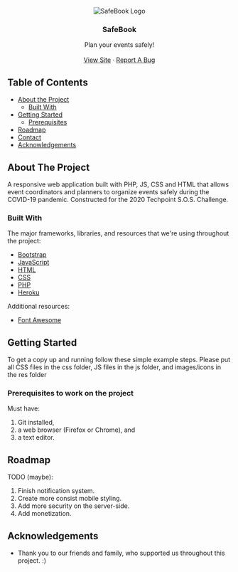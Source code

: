<p align="center">
  <img src="./res/logo-pink.png" alt="SafeBook Logo" title="SafeBook Logo">
  <h3 align="center">SafeBook</h3>
  <p align="center">
    Plan your events safely!
    <br>
    <br>
    <a href="https://sostourism05.herokuapp.com">View Site</a>
    ·
    <a href="https://github.com/tim-steg/sos_tourism05/issues">Report A Bug</a>
  </p>
</p>

## Table of Contents

* [About the Project](#about-the-project)
  * [Built With](#built-with)
* [Getting Started](#getting-started)
  * [Prerequisites](#prerequisites)
* [Roadmap](#roadmap)
* [Contact](#contact)
* [Acknowledgements](#acknowledgements)


## About The Project

A responsive web application built with PHP, JS, CSS and HTML that allows event coordinators and planners to organize events safely during the COVID-19 pandemic. Constructed for the 2020 Techpoint S.O.S. Challenge.

### Built With
The major frameworks, libraries, and resources that we're using throughout the project:
* [Bootstrap](https://getbootstrap.com)
* [JavaScript](https://www.javascript.com)
* [HTML](https://developer.mozilla.org/en-US/docs/Web/HTML)
* [CSS](https://www.w3.org/Style/CSS/Overview.en.html)
* [PHP](https://www.php.net)
* [Heroku](https://heroku.com)

Additional resources:
* [Font Awesome](https://fontawesome.com)


## Getting Started

To get a copy up and running follow these simple example steps. Please put all CSS files in the css folder, JS files in the js folder, and images/icons in the res folder

### Prerequisites to work on the project

Must have:
1. Git installed, 
2. a web browser (Firefox or Chrome), and 
3. a text editor. 


## Roadmap

TODO (maybe):
1. Finish notification system.
2. Create more consist mobile styling.
3. Add more security on the server-side.
4. Add monetization.

## Acknowledgements
* Thank you to our friends and family, who supported us throughout this project. :)



